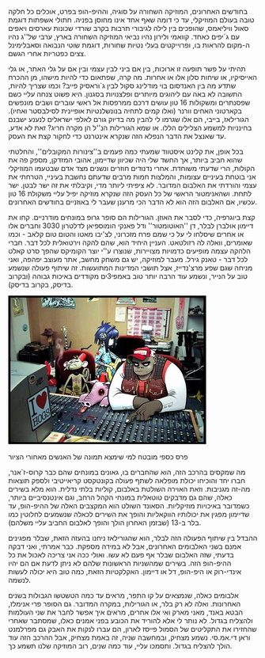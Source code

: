 בחודשים האחרונים, המוזיקה השחורה על סוגיה, וההיפ-הופ בפרט, אוכלים כל חלקה טובה בעולם המוזיקלי, עד כי דומה שאף אחד אינו מחוסן בפניה. חתולי אשפתות דוגמת סאול וויליאמס, שהופכים בין לילה לגיבורי תרבות בקרב שורדי שכונות עארסים ויאפים עם ג`יפים כאחד. קוואמי ולירון נהיו נביאי המוזיקה השחורה בארץ, ערבי של''ג נהיו ה-מקום להראות בו, ופרוייקטים בעלי נטיות שחורות, דוגמת שוטי הנבואה וסאבלימינל צצים כפטריות אחרי הגשם. 

תהיתי על פשר תופעה זו ארוכות, בין אם ביני לבין עצמי ובין אם על גלי האתר, או גלי האייסיקיו, או שיחות סלון אלו או אחרות. מה קרה, שפתאום כדי להיות מישהו, מן ההכרח שתדע מה בין האנדסום בוי מודלינג סקול לבין ג`וראסיק פייב? וכמו שצריך להיות, התשובה לא באה עם ליהוגים מיותרים ופלצנויות בסגנון. היא פשוט צנחה עליי כשם שפסנתרים ומשקולות 16 טון עושים דרכם ממרפסות אל ראשי עוברים ושבים מונפשים בקארטוני האחים וורנר (ואלו קמים לתחיה בנונשלנטיות אופיינית לסילבסטר ואחיו). הגורילאז, בייבי, הם אלו שגרמו לי להבין מה בדיוק גורם לאלפי ישראלים לנענע ישבנם בחינניות למשמע הצלילים הללו. או שמא הגורילות הנ''ל הן מקרה חריג? זאת לא אדע, עד שאנצל את הדבר הנפלא הזה שנקרא אינטרנט כדי לחקור קצת את העסק. 

בכל אופן, את קלינט איסטווד שמעתי כמה פעמים ב''צינורות המקובלים'', והחלטתי שהוא חביב ביותר, אך החשד שלי היה שכיוון שדיימון, אהובי המזדקן, מספק פה את הקולות, הרי שדעתי משוחדת. אחרי נדנודים חוזרים ונשנים מצד אדם שבטעמו המוזיקלי אני בוטחת בעיניים עצומות, והמלצות חמות מרבים שדעתם נחשבת בעיניי, הטרחתי את עצמי והורדתי את האלבום המדובר. לא ציפיתי ליותר מדי, וקיבלתי את זה ישר לבטן. ישר לתחת. ושהאנימטור הראשי של כל העסק הזה שנקרא מוזיקה יפיל עליי משקולת 16 טון עכשיו, אם האלבום הזה הוא לא הדבר הכי מרענן שעבר לי באוזניים בחודשים האחרונים. 

קצת ביוגרפיה, כדי לסבר את האוזן. הגורילות הם סופר גרופ במונחים מודרניים. קחו את דיימון אולברן לבלר, דן ''האוטומטור'' ודל פאנקי הומוספיאן לדלטרון 3030 וחברים אלו או אחרים שיסלחו לי על כי שמם פרח מזכרוני, לצ'יבו מאטו והטום טום קלאב - וכמו שאומרים, וואלה לה רזולטאט. העניין היחיד הוא, שהם להקה וירטואלית לכל דבר. חברי הלהקה עצמה מופיעים כדמויות מצויירות, שנוצרו ע''י יוצר הקומיקס שהפך סרט קאלט לכל דבר - טאנק גירל. מעבר למוזיקה, יש גם משחק מחשב, אתר מעוצב יפהפה, ואני מניחה שגם שפע מרצ'נדייז, אצל תושבי המדינות המתועשות. זה שיתוף פעולה שנשמע טוב על הנייר, ונשמע עוד הרבה יותר טוב באמפי3ים מקודדים באיכות גבוהה (ובקרוב בדיסק, בקרוב בדיסק).

![](item_1883_Gorillazstudio[1].jpg)

פרס כספי מובטח למי שימצא תמונה של האנשים מאחורי הציור 



מה שמקסים בהרכב הזה, הוא שהחברים בו, גאונים במונחים שהם כבר קרוס-ז`אנר, חברו יחד והוכיחו יכולת מופלאה לשתף פעולה בקונטקסט קריאייטיבי ולספק תוצאות מה-זה מגניבות. וזאת האוירה השולטת באלבום, קוליות בלתי נדלית. הוא מלא בשירים כאלה, שהם גם מדבקים טוטאלית במונחי הקהל הרחב, וגם אינטנסיביים ביותר, כשמדובר באיכויות מוזיקליות. הסאונד השולט הוא המקצבים האלה של ההיפ-הופ, עד שדיימון מפגין את יכולותיו הווקאליות והופך את השירים לכאלה שנשמעים לחלוטין כמו בלר ב-13 (שבזמן האחרון הולך והופך לאלבום החביב עליי משלהם). 

ההבדל בין שיתוף הפעולה הזה לבלר, הוא שהגורילאז ניחנו בהעזה הזאת, שבלר מפגינים אמנם בשני האלבומים האחרונים, אבל לא במידה מספקת. כבר אמרתי, ואני דבקה בדעתי, שזה האלבום שבלר אף פעם לא עשו. ואולי ככה אני צריכה לאכול את כל ההיפ-הופ הזה. בשירים שמהשניות הראשונות שלהם לא ניתן לדעת אם הם יהיו אינדי-רוק או היפ-הופ, דל או דיימון. האקלקטיות הזאת, כמה טוב היא יכולה לעשות לנשמה. 

אלבומים כאלה, שנמצאים על קו התפר, מראים עד כמה הטשטשו הגבולות בשנים האחרונות. ואלה לא רק בלר, או הגורילות, במקרה המדובר. גם הסופר פרי אנימלז, הבטא באנד, מאני מארק ואי אלו אחרים, מראים איך אפשר לחבר את שני העולמות ולהצליח בגדול. לא נותר לי אלא להוריד את הכובע בפני אמנים כאלו, שמסתבר שאחרי שהחזירו את התקליטים של הסמול פייסז לארון, הם עברו לנקות את האבק גם מפרלמנט וראן די.אמ.סי. נשמע מצחיק, ובמחשבה שניה, זה באמת מצחיק, אבל ההרכב הזה עוד הולך להצליח בגדול. ותסמכו עליי, עוד כמה שנים, רוב המוזיקה שלנו תשמע כך.
